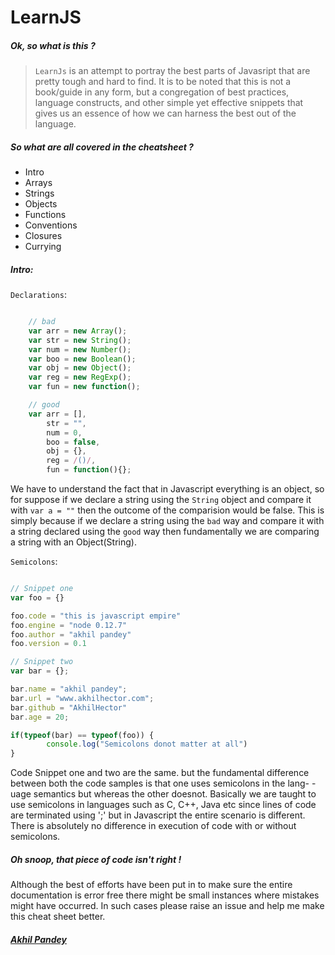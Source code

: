 # LearnJS

##### Ok, so what is this ?

> `LearnJs` is an attempt to portray the best parts of Javasript that are
pretty tough and hard to find. It is to be noted that this is not a book/guide
in any form, but a congregation of best practices, language constructs, and other
simple yet effective snippets that gives us an essence of how we can harness
the best out of the language.

##### So what are all covered in the cheatsheet ?

- Intro
- Arrays
- Strings
- Objects
- Functions
- Conventions
- Closures
- Currying

##### Intro:

`Declarations`:

```javascript

    // bad
    var arr = new Array();
    var str = new String();
    var num = new Number();
    var boo = new Boolean();
    var obj = new Object();
    var reg = new RegExp();
    var fun = new function();

    // good
    var arr = [],
        str = "",
        num = 0,
        boo = false,
        obj = {},
        reg = /()/,
        fun = function(){};
```

We have to understand the fact that in Javascript everything is an object,
so for suppose if we declare a string using the `String` object and compare
it with `var a = ""` then the outcome of the comparision would be false. This
is simply because if we declare a string using the `bad` way and compare it
with a string declared using the `good` way then fundamentally we are comparing
a string with an Object(String).

`Semicolons`:

```javascript

// Snippet one
var foo = {}

foo.code = "this is javascript empire"
foo.engine = "node 0.12.7"
foo.author = "akhil pandey"
foo.version = 0.1

// Snippet two
var bar = {};

bar.name = "akhil pandey";
bar.url = "www.akhilhector.com";
bar.github = "AkhilHector"
bar.age = 20;

if(typeof(bar) == typeof(foo)) {
        console.log("Semicolons donot matter at all")
}

```

Code Snippet one and two are the same. but the fundamental difference
between both the code samples is that one uses semicolons in the lang-
-uage semantics but whereas the other doesnot. Basically we are taught
to use semicolons in languages such as C, C++, Java etc since lines of
code are terminated using ';' but in Javascript the entire scenario is
different. There is absolutely no difference in execution of code with
or without semicolons.


##### Oh snoop, that piece of code isn't right !

Although the best of efforts have been put in to make sure the
entire documentation is error free there might be small instances where mistakes
might have occurred. In such cases please raise an issue and help me make this
cheat sheet better.


##### [Akhil Pandey](https://github.com/AkhilHector)